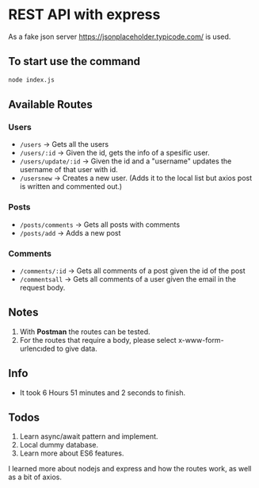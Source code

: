 # REST API with express

As a fake json server https://jsonplaceholder.typicode.com/ is used.
 

## To start use the command
```bash
node index.js
```

## Available Routes

### Users
* `/users` -> Gets all the users
* `/users/:id` -> Given the id, gets the info of a spesific user.
* `/users/update/:id` -> Given the id and a "username" updates the username of that user with id.
* `/usersnew` -> Creates a new user. (Adds it to the local list but axios post is written and commented out.)

 
### Posts
* `/posts/comments` -> Gets all posts with comments
* `/posts/add` -> Adds a new post

### Comments
* `/comments/:id` -> Gets all comments of a post given the id of the post
* `/commentsall` -> Gets all comments of a user given the email in the request body.

## Notes
1. With **Postman** the routes can be tested.
2. For the routes that require a body, please select x-www-form-urlencıded to give data.


## Info

* It took 6 Hours 51 minutes and 2 seconds to finish.

## Todos
1. Learn async/await pattern and implement.
2. Local dummy database.
3. Learn more about ES6 features.


I learned more about nodejs and express and how the routes work, as well as a bit of axios.
